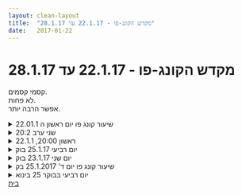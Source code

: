 ```yaml
---
layout: clean-layout
title:  "מקדש הקונג-פו - 22.1.17 עד 28.1.17"
date:   2017-01-22
---
```

# מקדש הקונג-פו - 22.1.17 עד 28.1.17 
קסמי קסמים.<br> לא פחות.<br> אפשר הרבה יותר.

<details>
                    <summary>שיעור קונג פו יום ראשון ה 22.01.1</summary>
                    ההנחיה היא לערוך השיעור היכן שארצה ומתי שארצה הערב<br> ובנוסף שבע משימות<br> עורכת את השיעור בביתי<br> התחלה ב 19:04<br> מגיעה עייפה לשיעור, חוסר כוחות ועומס יתר.<br> מכינה לי כוס תה<br> כמה זה שונה, לשתות כוס תה בשיעור ומחוץ לשיעור<br> איני זוכרת כעת אם התחלתי במשימה הראשונה כמו שהונחיתי<br> עושה עוד הכנות למרות שהתחיל השיעור, טלפון אחד, סמס אחד.<br> רמת האנרגיה מתחילה לעלות. נעים לי.<br> איך אעשה השיעור הכי נעים שאפשר<br> כיף! מתחילה במשימה ראשונה, כמה שניות של שקט. משימה שניה לשכב על הגב.<br> החתולה באה ויושבת עלי, מממ מעניין.<br> הזכות לנוח, הזכות להינות. <br> משימה שלישית. עמידה קשובה למשך כמה שניות<br> מתחילה ממש להינות<br> משימה רביעית, לקרוא קטע לימודי , נכנסת לקישור, ויש תקלה<br> מופיעות מילים שונות בג&#39;יבריש<br> אני עושה בהן שימוש מעניין<br> מאתגר מידי הערב לעשות שימוש בטקסט לימודי כלשהו<br> משימה חמישית. חבטות מענגות. משתפרת באגרופים ובעיטות למפשעה.<br> משימה שישית. התחמקות. נזכרת כמה אהבתי להתחמק בשיעורי הכדורסל בבית הספר<br> משימה שביעית ואחרונה,למשך כמה שניות של קשב.<br> &nbsp;&nbsp;מסיימת השיעור. ב 19:34<br> מענג ביותר<br>
                  </details><details>
                    <summary>שני ערב 20:2</summary>
                    היו: מיכל, ישי, שיר, עילי, אסא<br> הסתיים בסביבות השעה 22:10<br> <br> עקבות מהשיעור:<br> -מרחב עבודה שהולך ומתבסס עד שהוא נהיה עוצמתי ועצמאי<br> -תקשורת כנה, פתוחה וישירה - יופי של דבר<br> -המעגל השני והשלישי, אין בהכרח צורך להיות מומחה במעגל הראשון בשביל להפעיל אותם ביעילות. <br> (איתמר ומקרה הסכין, האישה שהציבה עצמה ביני ובין המטורף).<br> -המגע עם האנרגיה מרכך את הגוף ועושה לו טוב גם אם אין הפעלה פיזית ישירה שלו. <br> -טיפול נאה ברגשות של פחד וחשש מלהעליב בזמן אמת. <br> -מסתבר ששיר הפיקה תועלת מדברים שיצאו דרכי בשיעור קודם. על אף שהיו אלה דברים שיצאו מתוך מצב נפשי מפוקפק מאוד.נראה לי בעיקר תעודת זכות לשיר. אבל מעניין לראות שהשיעור יכול להכיל אפילו אדם במצב כזה ולהפיק מזה תועלת. <br> <br> תודה!!!<br>
                  </details><details>
                    <summary>ראשון 20:00, 22.1.1</summary>
                    הנחה: בועז ש. השתתפו: יניב בועז ובעז<br> <br> היה שיעור קצר פשוט ומהנה<br> <br> - הרגשת התחושות העדינות. חוסר ריכוז, כמעט לא תרגלתי.<br> - חימום, עצמאי<br> - סטים של תרגילי חיזוק. הרגשתי קצת חסר אנרגיות.<br> - תרגול ההתחלה של &quot;חמש החיות&quot;, תוך דמיון שהגוף קורן אור. המיקוד הזה עשה לי טוב<br> - תרגילי גמישות<br> - האזנה לקולות מהסביבה וממני<br> - חישת הגוף<br> - לאחל לעצמי דברים להמשך השבוע<br>
                  </details><details>
                    <summary>יום רביעי 25.1.17 בוק</summary>
                    זמן מקדים 8 דק׳ &nbsp;&nbsp;&nbsp;&nbsp;משתתפים: אינגריד, בן, דרור, יואב, רמי, תרצה&nbsp;&nbsp;&nbsp;&nbsp;מיקום: גינת דובנוב+רחבת המוזיאון<br> הליכה תוך תשומת לב לחוץ, בהמשך לנוע בין תשומת הלב הפנימית לחיצוני, מצאתי שהמעברים בתשומת הלב שדרגו לי את האיכויות של שני המצבים<br> הפיכת ה״חימום הסטנדרטי״&nbsp;&nbsp;לעבודה מותאמת עבורי בצורה מדויקת, תשומת לב וקשב גבוה לתחושות הגוף ברזולוציה טובה.<br> הזזות בשלישיה שהפכו בהמשך לעבודת סימונים כולל רגליים וידיים. תרגלתי עמידות מוצא ומצבים שונים בין עמידה סטנדרטית לעמידה קרבית. הגיעו כל מיני יתרונות וחסרונות בכל מצב.<br> זיהוי כל פעילות במשך קרב, או סימולציה של קרב כהצלחה, או סוג של הצלחה. בחלק מהפעולות אני מזהה דברים שעובדים (מול הפרטנר הנוכחי), בחלק אחר שעשוי להיתפס בטעות כהפסד, או טעות, אני מופנה על ידי הפרטנר שלי למיקומים ונקודות שיש בהן פוטנציאל להשתפרות והשתדרגות.<br> שדרוג העבודה עם ראיה היקפית <br> עבודות קשב לגוף ברמה טובה ומהנה. מגע עם הקרקע, מיקוד בנשימה<br> שמתי לב שהתנתק לי קצת הרצף וההמשכיות בין השיעורים לשדרג תשומת לב לנושא<br> סיום שיעור בסביבות שעה 08:15
                  </details><details>
                    <summary>יום שני 23.1.17 בוק</summary>
                    זמן מקדים - שבע דקות, איכות טובה, נוכחים: אינגריד, יואב, רמי&nbsp;&nbsp;&nbsp;&nbsp;מיקום: לונדון מיניסטור&nbsp;&nbsp;&nbsp;&nbsp;<br> סיבוב מקדים להגעה למיקום השיעור. אני מוצא את עצמי שקוע במחשבות. תרגול בהתמקדות ב״היפוך״ לא הדבר הראשון שעולה לי, אלא במרכיב אחר, מוצא את הטכניקה כשימושית לעתים, מביאה אותי לרמת ריכוז ונוכחות משודרגת<br> תרגול של גמישות, כמה סוגים של עבודות גמישות, גמישות עם דמיון מודרך מקדים לפני כל תרגול, התמקדות בחלקים, באיזורים בתחושת כל הגוף, שימוש בקצב להגביר את תחושת הגוף ולהתאים את התנועה. <br> יציבה משופרת על ידי עבודה עם הלב ובית החזה, מרגיש יותר גבוה, <br> עבודה עם אור לבן, ערפל לבן.<br> סיום שיעור 08:10 (משוער)
                  </details><details>
                    <summary>שיעור קונג פו יום ד' 25.1.2017 בק</summary>
                    היום הגעתי בזמן וברוגע לשיעור.<br> הגיעו תרצה, רמי ויואב. מאוחר יותר גם דרור הגיע.<br> <br> בן חילק אותנו ל2 קבוצות: בנים / בנות - אני מעבירה את השיעור לעצמי ולתרצה.<br> <br> דווקא כשהגעתי לשיעור עברה לי בראש המחשבה שאני שמחה שהיום אני לא צריכה להעביר את השיעור. אני אוהבת להעביר שעורים אבל הפעם חוויתי זאת כהקלה. מצד שני לא חוויתי כל תחושה של עול כשבן הטיל עלי להעביר את השיעור לעצמי ולתרצה, כי עם תרצה יש תחושה של קרבה ואין לי תחושה של אתגר או צורך להוכיח משהו. לרוב זו הזדמנות לחקור נושאים יותר לעומק ועם תחושה של חופש גדול.<br> <br> הלכנו לגינת דובנוב על פי הנחייתו של בן. עבדנו על גמישות עצמית.<br> לאחר כ-10 ד&#39; בן הנחה אותנו לעבור תוך 15 ד&#39; לרחבה שמאחורי מוזיאון תל אביב. עברנו לשם בנינוחות לאחר כ-10 ד&#39;.<br> <br> הצלחתי להעמיק בכיף את העבודה שבחרתי בה עבר שתינו - שחרור גב תחתון, שדרוג תחושת גוף נעימה.<br> אחרי כעוד 10 ד&#39; בן הודיע לי שאמשיך להעביר את השיעור שלנו כפי רצוני וללא מגבלת מקום עד סופו.<br> <br> בחרתי להישאר באותו מקום, ולאחר זמן מה ה&quot;בנים&quot; עברו למקום אחר. היה כיף להרגיש שזה לא שינה לי בצורה משמעותית.<br> <br> ניסיתי להבין מה מנסה להגיע אלי. מה שהבנתי הוא:<br> <br> הכאב העדין בגב התחתון ניסה לעורר את תשומת לבי ולגבור על הרגל ישן להתעלם מכאב.<br> הכאב, העדין, ניסה לשדר לי מסר: <br> 1- תני תשומת לב לגוף כשאת לא מרגישה ממש נוח בתוכו.<br> 2- אל תאמיני לתגובת חוסר האונים והיאוש הקל שזה מעורר, זה הרגל ישן מאוד אבל הוא לא תואם את המציאות.<br> 3- על תוותרי, את יכולה להשתחרר לבד מהמועקה הקלה הזאת, רק צריך סבלנות.<br> <br> אחרי כ-40 ד&#39; של עבודות גוף שונות, עדינות, עם תשומת לב מעמיקה, הגעתי לשיפור משמעותי ביותר בתחושת הגוף והכאב נעלם לחלוטין - אך הזיכרון של ההצלחה נשאר חי ונוכח. איזה כיף.<br> <br> עוד לא עצרתי שם. עוד משהו ניסה להגיע אלי.<br> קמנו והתחלנו ללכת אמרתי לתרצה: נלך מבלי לסמן לנו יעד. כמובן שהיה לי יעד: בית קפה ארומה בלונדון מיניסטור. היה לי חשוב שלא נפספס את הדרך. בדרך תרגלנו כמה טכניקות כדי להעצים את חישת הרגע: <br> א) עבודה עם אור - אני מתמלאת באור לבן ועוטפת את עצמי באור.<br> ב) אני נעזרת בתשומת לב לנשימה, מוציאה בנשיפה את מה שאין לי צורך בו ומכניסה את מה שאני צריכה<br> ג) מתבוננת מסביב ומחפשת להניח את עיניי על דברים יפים שמרגשים אותי ונעזרת באנרגיה הזאת כדי להשתדרג.<br> <br> בקפה ארומה, אחרי שהזמנו שתייה והתיישבנו שוחחנו על דרכים להעצמת תחושה פנימית של יציבות אמון בעצמי, ללא תלות באירועים חיצוניים. לרגע מצאתי את עצמי גולשת לשיחה על נושא מעניין אך לא ממש קשור ועצרתי את עצמי - חזרתי לנושא הזה מיד אחרי שהכרזתי על סיום השיעור הרשמי - בסביבות השעה 8:30.<br> היה ממש מתנה.<br> חוויתי דרגת חופש נדירה.<br> <br> <br>
                  </details><details>
                    <summary>יום רביעי בבוקר 25 בינוא</summary>
                    עבודה ברמה חדשה של תנועה. ביום אפרורי על גבול הגשום.<br> במהלך תרגיל בשלושה שהתחיל כהזזות&nbsp;&nbsp;בשלושה &quot;כרגיל&quot;<br> והתפתח להזזות כשאפשר לזוז עם הרגליים,<br> דרך הוספה של נגיעות בראש והוספה של בעיטות לרגליים ולבסוף גבוה יותר.<br> במהלך התרגיל קבלתי בעיטה לא חזקה למקום שלא החשבתי ב&quot;מסוכן&quot;<br> לצלע הימנית התחתונה.<br> למדתי שדיוק במיקום הבעיטה יכול לנטרל את היריב, ולא צריך<br> דווקא מכה חזקה במיוחד. וכן שאפשר לנטרל יריב גם במקום שאיננו דווקא<br> קשור לראש. נתתי לעצמי את החופש לפרוש<br> מהתרגיל לאפשר ריפוי ולנשום למקום.<br> לאחר זמן חזרתי בקטנה לנוע בסביבת התרגיל.<br> לאחר מכן המשכתי את השיעור של יואב ושלי, מה שניצלתי להמשיך ולהביא ריפוי<br> על ידי עבודה עם אנרגיה, נשימה ומגע עם הקרקע.<br> סיימתי את השיעור ב 0815.<br> לאחר השיעור בתחילה נראה שאני חוזר לעצמי מהר,<br> אך בהמשך החלו&nbsp;&nbsp;כאבים, אף שיכולתי להניע את <br> האברים באזור, והבנתי שנוצרה דלקת. ומאז אני מאפשר<br> לגוף מנוחה יחסית, אם גם ממשיך בשגרה.<br> היום אני מרגיש בשיפור משמעותי, ונותן לעצמי להיות בטוח שהשינוי<br> בקו יציב של שיפור עד סוף השבוע.<br> אם עד אז לא אשתכנע, אגש לראות רופא, עד כמה<br> שברור לי שאין לו מה לעזור, פרט לצוות מנוחה ולתת תרופה<br> להורדת הדלקת (אם באמת ישנה). בכל מקרה בפגישות<br> שהיו לי מאז, יכולתי להשתמש בדוגמה הזאת כדי<br> להדגים שהאושר איננו תלוי במצב הגוף או בכל דבר<br> חיצוני לנו אחר (מובן שהלימוד הזה מותנה בלימוד שלב<br> מוקדם יותר שאני זה לא הגוף, אלא שהגוף שלי).<br> האושר לפיכך הוא החלטה שלי ולקיחת אחראיות עליה.<br> בנוסף נתמזל מזלי לנוע כמה ימים תוך מודעות גבוהה יותר,<br> וללמוד ליהנות מדרך אחרת של שכיבה, הליכה, עבודה,<br> וכל דבר אחר שמערב עבודה עם הגוף.<br> קוותי להשתתף בשיעור ביום שני כדי ליהנות מלעשות שיעור<br> עם אותה מודעות, אך נקבעה לי פגישה במפעל תפאורות,<br> ובחרתי להשתתף בה במקום ללכת לשיעור.<br> במידה וזה יהיה עדיין רלוונטי, אוכל לעבוד על כך ביום רביעי.<br> <br> <br>
                  </details><a href="javascript:history.back()">בית</a>